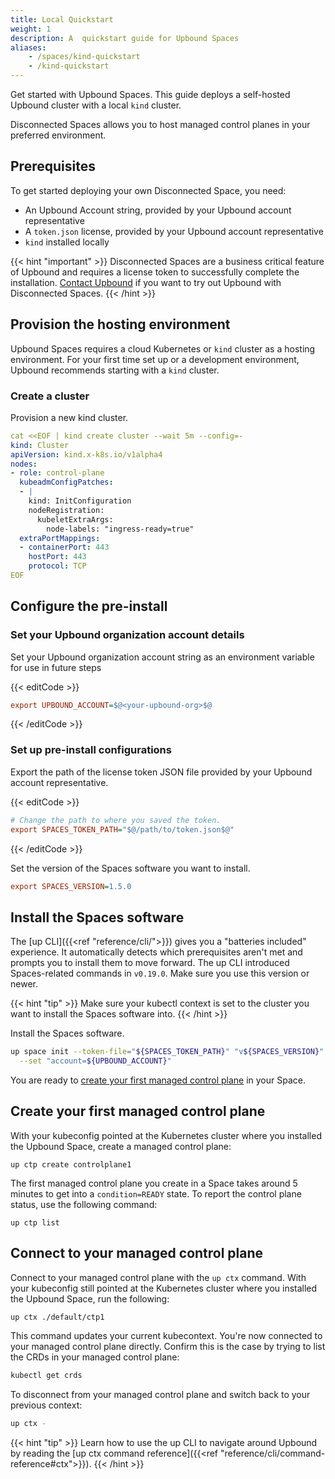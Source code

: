 ```yaml
---
title: Local Quickstart
weight: 1
description: A  quickstart guide for Upbound Spaces
aliases:
    - /spaces/kind-quickstart
    - /kind-quickstart
---
```


Get started with Upbound Spaces. This guide deploys a self-hosted Upbound cluster with a local `kind` cluster.

Disconnected Spaces allows you to host managed control planes in your preferred environment.

## Prerequisites

To get started deploying your own Disconnected Space, you need:

- An Upbound Account string, provided by your Upbound account representative
- A `token.json` license, provided by your Upbound account representative
- `kind` installed locally

{{< hint "important" >}}
Disconnected Spaces are a business critical feature of Upbound and requires a license token to successfully complete the installation. [Contact Upbound](https://www.upbound.io/contact) if you want to try out Upbound with Disconnected Spaces.
{{< /hint >}}

## Provision the hosting environment

Upbound Spaces requires a cloud Kubernetes or `kind` cluster as a hosting environment. For your first time set up or a development environment, Upbound recommends starting with a `kind` cluster.

### Create a cluster

Provision a new kind cluster.

```yaml
cat <<EOF | kind create cluster --wait 5m --config=-
kind: Cluster
apiVersion: kind.x-k8s.io/v1alpha4
nodes:
- role: control-plane
  kubeadmConfigPatches:
  - |
    kind: InitConfiguration
    nodeRegistration:
      kubeletExtraArgs:
        node-labels: "ingress-ready=true"
  extraPortMappings:
  - containerPort: 443
    hostPort: 443
    protocol: TCP
EOF
```

## Configure the pre-install

### Set your Upbound organization account details

Set your Upbound organization account string as an environment variable for use in future steps

{{< editCode >}}
```ini
export UPBOUND_ACCOUNT=$@<your-upbound-org>$@
```
{{< /editCode >}}

### Set up pre-install configurations

Export the path of the license token JSON file provided by your Upbound account representative.

{{< editCode >}}
```ini {copy-lines="2"}
# Change the path to where you saved the token.
export SPACES_TOKEN_PATH="$@/path/to/token.json$@"
```
{{< /editCode >}}

Set the version of the Spaces software you want to install.

```ini
export SPACES_VERSION=1.5.0
```
<!-- vale off -->
## Install the Spaces software
<!-- vale on -->

The [up CLI]({{<ref "reference/cli/">}}) gives you a "batteries included" experience. It automatically detects which prerequisites aren't met and prompts you to install them to move forward. The up CLI introduced Spaces-related commands in `v0.19.0`. Make sure you use this version or newer.

{{< hint "tip" >}}
Make sure your kubectl context is set to the cluster you want to install the Spaces software into.
{{< /hint >}}

Install the Spaces software.

```bash
up space init --token-file="${SPACES_TOKEN_PATH}" "v${SPACES_VERSION}" \
  --set "account=${UPBOUND_ACCOUNT}"
```

You are ready to [create your first managed control plane](#create-your-first-managed-control-plane) in your Space.

## Create your first managed control plane

With your kubeconfig pointed at the Kubernetes cluster where you installed the Upbound Space, create a managed control plane:

```shell
up ctp create controlplane1
```

The first managed control plane you create in a Space takes around 5 minutes to get into a `condition=READY` state. To report the control plane status, use the following command:

```shell
up ctp list
```

## Connect to your managed control plane

Connect to your managed control plane with the `up ctx` command. With your kubeconfig still pointed at the Kubernetes cluster where you installed the Upbound Space, run the following:

```bash
up ctx ./default/ctp1
```

This command updates your current kubecontext. You're now connected to your managed control plane directly. Confirm this is the case by trying to list the CRDs in your managed control plane:

```bash
kubectl get crds
```

To disconnect from your managed control plane and switch back to your previous context:

```bash
up ctx -
```

{{< hint "tip" >}}
Learn how to use the up CLI to navigate around Upbound by reading the [up ctx command reference]({{<ref "reference/cli/command-reference#ctx">}}).
{{< /hint >}}
